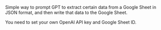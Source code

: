 Simple way to prompt GPT to extract certain data from a Google Sheet in JSON format, and then write that data to the Google Sheet.

You need to set your own OpenAI API key and Google Sheet ID.
